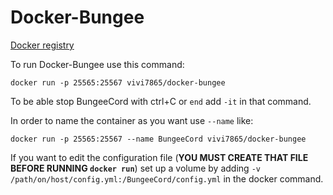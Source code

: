 Docker-Bungee
=============
[Docker registry][1]

To run Docker-Bungee use this command:

    docker run -p 25565:25567 vivi7865/docker-bungee

To be able stop BungeeCord with ctrl+C or `end` add `-it` in that command.

In order to name the container as you want use `--name` like:

    docker run -p 25565:25567 --name BungeeCord vivi7865/docker-bungee

If you want to edit the configuration file (**YOU MUST CREATE THAT FILE BEFORE RUNNING `docker run`**) set up a volume by adding `-v /path/on/host/config.yml:/BungeeCord/config.yml` in the docker command.


  [1]: https://github.com/vivi7865/Docker-Bungee
